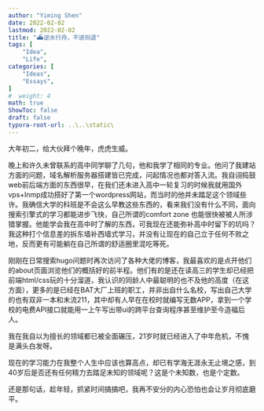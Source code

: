 ```yaml
---
author: "Yiming Shen"
date: 2022-02-02
lastmod: 2022-02-02
title: "⛴逆水行舟，不进则退"
tags: [
    "Idea",
    "Life",
categories: [
    "Ideas",
    "Essays", 
]
#  weight: 4
math: true
ShowToc: false
draft: false
typora-root-url: ..\..\static\
---
```


大年初二，给大伙拜个晚年，虎虎生威。

晚上和许久未曾联系的高中同学聊了几句，他和我学了相同的专业。他问了我建站方面的问题，域名解析服务器搭建皆已完成，问起情况也都对答入流。我自诩捣鼓web前后端方面的东西很早，在我们还未进入高中一轮复习的时候我就用国外vps+lnmp成功搭好了第一个wordpress网站，而当时的他并未踏足这个领域些许。我确信大学的科班是不会这么早教这些东西的，看来我们没有什么不同，面向搜索引擎式的学习都能进步飞快，自己所谓的comfort zone 也能很快被被人所涉猎掌握。他能学会我在高中时了解的东西，可我现在还能弥补高中时留下的坑吗？我这种打个信息差的拆东墙补西墙式学习，并没有让现在的自己立于任何不败之地，反而更有可能躺在自己所谓的舒适圈里混吃等死。

刚刚在日常搜索hugo问题时再次访问了各种大佬的博客，我最喜欢的是点开他们的about页面浏览他们的概括好的前半程。他们有的是还在读高三的学生却已经把前端html/css玩的十分溜道，我认识的同龄人中最聪明的也不及他的高度（在这方面），更多的是已经在BAT大厂上班的职工，并非出自什么名校，写出自己大学的也有双非一本和末流211，其中却有人早在在校时就编写无数APP，拿到一个学校的电费API接口就能用一上午写出带ui的跨平台查询程序甚至维护至今造福后人。

我在我自以为擅长的领域都已被全面碾压，21岁时就已经进入了中年危机，不愧是满头白发呀。

现在的学习能力在我整个人生中应该也算高点，却已有学海无涯永无止境之感，到40岁后是否还有任何精力去踏足未知的领域呢？这是个未知数，也是个定数。

还是那句话，趁年轻，抓紧时间搞搞吧，我再不安分的内心恐怕也会让岁月彻底磨平。
